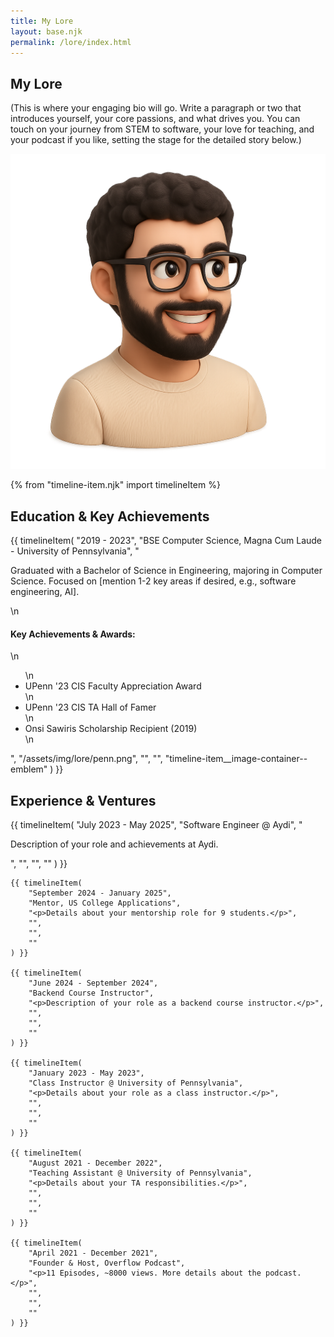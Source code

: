 ```yaml
---
title: My Lore
layout: base.njk
permalink: /lore/index.html
---
```


<div class="bio-section">
    <div class="bio-section__text">
        <h2>My Lore</h2>
        <p>(This is where your engaging bio will go. Write a paragraph or two that introduces yourself, your core passions, and what drives you. You can touch on your journey from STEM to software, your love for teaching, and your podcast if you like, setting the stage for the detailed story below.)</p>
    </div>
    <div class="bio-section__image-container">
        <img src="/assets/img/me-2.png" alt="A picture of me">
    </div>
</div>

{% from "timeline-item.njk" import timelineItem %}

## Education & Key Achievements

{{ timelineItem(
    "2019 - 2023",
    "BSE Computer Science, Magna Cum Laude - University of Pennsylvania",
    "<p>Graduated with a Bachelor of Science in Engineering, majoring in Computer Science. Focused on [mention 1-2 key areas if desired, e.g., software engineering, AI].</p>\n    <h4>Key Achievements & Awards:</h4>\n    <ul>\n        <li>UPenn '23 CIS Faculty Appreciation Award</li>\n        <li>UPenn '23 CIS TA Hall of Famer</li>\n        <li>Onsi Sawiris Scholarship Recipient (2019)</li>\n    </ul>",
    "/assets/img/lore/penn.png",
    "",
    "",
    "timeline-item__image-container--emblem"
) }}

## Experience & Ventures

<div class="timeline">
    {{ timelineItem(
        "July 2023 - May 2025",
        "Software Engineer @ Aydi",
        "<p>Description of your role and achievements at Aydi.</p>",
        "",
        "",
        ""
    ) }}

    {{ timelineItem(
        "September 2024 - January 2025",
        "Mentor, US College Applications",
        "<p>Details about your mentorship role for 9 students.</p>",
        "",
        "",
        ""
    ) }}

    {{ timelineItem(
        "June 2024 - September 2024",
        "Backend Course Instructor",
        "<p>Description of your role as a backend course instructor.</p>",
        "",
        "",
        ""
    ) }}

    {{ timelineItem(
        "January 2023 - May 2023",
        "Class Instructor @ University of Pennsylvania",
        "<p>Details about your role as a class instructor.</p>",
        "",
        "",
        ""
    ) }}

    {{ timelineItem(
        "August 2021 - December 2022",
        "Teaching Assistant @ University of Pennsylvania",
        "<p>Details about your TA responsibilities.</p>",
        "",
        "",
        ""
    ) }}

    {{ timelineItem(
        "April 2021 - December 2021",
        "Founder & Host, Overflow Podcast",
        "<p>11 Episodes, ~8000 views. More details about the podcast.</p>",
        "",
        "",
        ""
    ) }}

</div>
